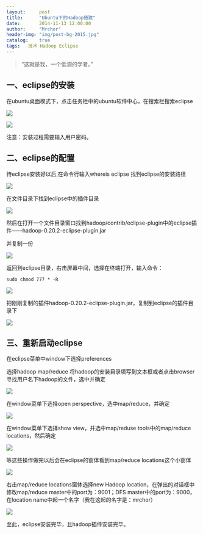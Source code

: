 ```yaml
---
layout:     post
title:      "Ubuntu下的Hadoop搭建"
date:       2014-11-13 12:00:00
author:     "Mrchor"
header-img: "img/post-bg-2015.jpg"
catalog:	true
tags:	技术 Hadoop Eclipse
---
```


> “这就是我，一个低调的学者。”


## 一、eclipse的安装

在ubuntu桌面模式下，点击任务栏中的ubuntu软件中心，在搜索栏搜索eclipse

![](http://images.cnitblog.com/blog/656602/201411/141631496946120.jpg)

![](http://images.cnitblog.com/blog/656602/201411/141631569914882.jpg)

注意：安装过程需要输入用户密码。

## 二、eclipse的配置

待eclipse安装好以后,在命令行输入whereis eclipse 找到eclipse的安装路径

![](http://images.cnitblog.com/blog/656602/201411/141632066317560.jpg)

在文件目录下找到eclipse中的插件目录

![](http://images.cnitblog.com/blog/656602/201411/141632167107539.jpg)

然后在打开一个文件目录窗口找到hadoop/contrib/eclipse-plugin中的eclipse插件——hadoop-0.20.2-eclipse-plugin.jar

并复制一份

![](http://images.cnitblog.com/blog/656602/201411/141633346005468.jpg)

返回到eclipse目录，右击屏幕中间，选择在终端打开，输入命令：

	sudo chmod 777 * -R
	
![](http://images.cnitblog.com/blog/656602/201411/141633476317949.jpg)

把刚刚复制的插件hadoop-0.20.2-eclipse-plugin.jar，复制到eclipse的插件目录下

![](http://images.cnitblog.com/blog/656602/201411/141633596943502.jpg)

## 三、重新启动eclipse

在eclipse菜单中window下选择preferences

选择hadoop map/reduce 将hadoop的安装目录填写到文本框或者点击browser寻找用户名下hadoop的文件，选中并确定

![](http://images.cnitblog.com/blog/656602/201411/141634146787612.jpg)

在window菜单下选择open perspective，选中map/reduce，并确定

![](http://images.cnitblog.com/blog/656602/201411/141638001632667.png)

在window菜单下选择show view，并选中map/reduse tools中的map/reduce locations，然后确定

![](http://images.cnitblog.com/blog/656602/201411/141638071941115.jpg)

等这些操作做完以后会在eclipse的窗体看到map/reduce locations这个小窗体

![](http://images.cnitblog.com/blog/656602/201411/141638147413420.jpg)

右击map/reduce locations窗体选择new Hadoop location，在弹出的对话框中修改map/reduce master中的port为：9001；DFS master中的port为：9000，在location name中起一个名字（我在这起的名字是：mrchor）

![](http://images.cnitblog.com/blog/656602/201411/141638274287629.jpg)

至此，eclipse安装完毕，且hadoop插件安装完毕。

